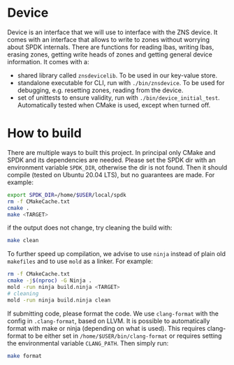 # Device
Device is an interface that we will use to interface with the ZNS device. It comes with an interface that allows to write to zones without worrying about SPDK internals. There are functions for reading lbas, writing lbas, erasing zones, getting write heads of zones and getting general device information.
It comes with a:
* shared library called `znsdevicelib`. To be used in our key-value store.
* standalone executable for CLI, run with `./bin/znsdevice`. To be used for debugging, e.g. resetting zones, reading from the device.
* set of unittests to ensure validity, run with `./bin/device_initial_test`. Automatically tested when CMake is used, except when turned off.

# How to build
There are multiple ways to built this project.
In principal only CMake and SPDK and its dependencies are needed. Please set the SPDK dir with an environment variable `SPDK_DIR`, otherwise the dir is not found.
Then it should compile (tested on Ubuntu 20.04 LTS), but no guarantees are made. For example:
```bash
export SPDK_DIR=/home/$USER/local/spdk
rm -f CMakeCache.txt
cmake .
make <TARGET>
```
if the output does not change, try cleaning the build with:
```bash
make clean
```
To further speed up compilation, we advise to use `ninja` instead of plain old `makefiles` and to use `mold` as a linker. For example:
```bash
rm -f CMakeCache.txt
cmake -j$(nproc) -G Ninja .
mold -run ninja build.ninja <TARGET>
# cleaning 
mold -run ninja build.ninja clean 
```
If submitting code, please format the code. We use `clang-format` with the config in `.clang-format`, based on LLVM. It is possible to automatically format with make or ninja (depending on what is used). This requires clang-format to be either set in `/home/$USER/bin/clang-format` or requires setting the environmental variable `CLANG_PATH`. Then simply run:
```bash
make format
```